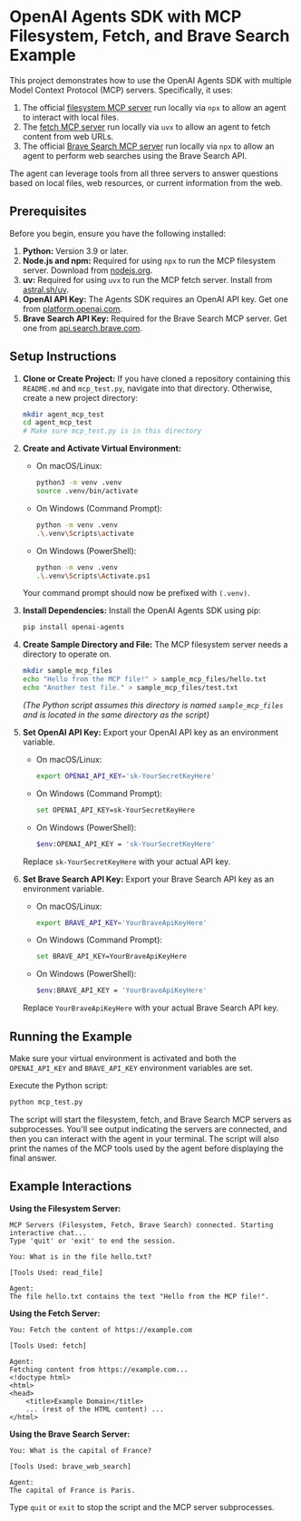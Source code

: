 # OpenAI Agents SDK with MCP Filesystem, Fetch, and Brave Search Example

This project demonstrates how to use the OpenAI Agents SDK with multiple Model Context Protocol (MCP) servers. Specifically, it uses:
1.  The official [filesystem MCP server](https://github.com/modelcontextprotocol/servers/tree/main/src/filesystem) run locally via `npx` to allow an agent to interact with local files.
2.  The [fetch MCP server](https://github.com/modelcontextprotocol/servers/tree/main/src/fetch) run locally via `uvx` to allow an agent to fetch content from web URLs.
3.  The official [Brave Search MCP server](https://github.com/modelcontextprotocol/servers/tree/main/src/brave-search) run locally via `npx` to allow an agent to perform web searches using the Brave Search API.

The agent can leverage tools from all three servers to answer questions based on local files, web resources, or current information from the web.

## Prerequisites

Before you begin, ensure you have the following installed:

1.  **Python:** Version 3.9 or later.
2.  **Node.js and npm:** Required for using `npx` to run the MCP filesystem server. Download from [nodejs.org](https://nodejs.org/).
3.  **uv:** Required for using `uvx` to run the MCP fetch server. Install from [astral.sh/uv](https://astral.sh/uv).
4.  **OpenAI API Key:** The Agents SDK requires an OpenAI API key. Get one from [platform.openai.com](https://platform.openai.com/).
5.  **Brave Search API Key:** Required for the Brave Search MCP server. Get one from [api.search.brave.com](https://api.search.brave.com/).

## Setup Instructions

1.  **Clone or Create Project:**
    If you have cloned a repository containing this `README.md` and `mcp_test.py`, navigate into that directory. Otherwise, create a new project directory:
    ```bash
    mkdir agent_mcp_test
    cd agent_mcp_test
    # Make sure mcp_test.py is in this directory
    ```

2.  **Create and Activate Virtual Environment:**
    *   On macOS/Linux:
        ```bash
        python3 -m venv .venv
        source .venv/bin/activate
        ```
    *   On Windows (Command Prompt):
        ```bash
        python -m venv .venv
        .\.venv\Scripts\activate
        ```
    *   On Windows (PowerShell):
        ```bash
        python -m venv .venv
        .\.venv\Scripts\Activate.ps1
        ```
    Your command prompt should now be prefixed with `(.venv)`.

3.  **Install Dependencies:**
    Install the OpenAI Agents SDK using pip:
    ```bash
    pip install openai-agents
    ```

4.  **Create Sample Directory and File:**
    The MCP filesystem server needs a directory to operate on.
    ```bash
    mkdir sample_mcp_files
    echo "Hello from the MCP file!" > sample_mcp_files/hello.txt
    echo "Another test file." > sample_mcp_files/test.txt
    ```
    *(The Python script assumes this directory is named `sample_mcp_files` and is located in the same directory as the script)*

5.  **Set OpenAI API Key:**
    Export your OpenAI API key as an environment variable.
    *   On macOS/Linux:
        ```bash
        export OPENAI_API_KEY='sk-YourSecretKeyHere'
        ```
    *   On Windows (Command Prompt):
        ```bash
        set OPENAI_API_KEY=sk-YourSecretKeyHere
        ```
    *   On Windows (PowerShell):
        ```bash
        $env:OPENAI_API_KEY = 'sk-YourSecretKeyHere'
        ```
    Replace `sk-YourSecretKeyHere` with your actual API key.

6.  **Set Brave Search API Key:**
    Export your Brave Search API key as an environment variable.
    *   On macOS/Linux:
        ```bash
        export BRAVE_API_KEY='YourBraveApiKeyHere'
        ```
    *   On Windows (Command Prompt):
        ```bash
        set BRAVE_API_KEY=YourBraveApiKeyHere
        ```
    *   On Windows (PowerShell):
        ```bash
        $env:BRAVE_API_KEY = 'YourBraveApiKeyHere'
        ```
    Replace `YourBraveApiKeyHere` with your actual Brave Search API key.

## Running the Example

Make sure your virtual environment is activated and both the `OPENAI_API_KEY` and `BRAVE_API_KEY` environment variables are set.

Execute the Python script:

```bash
python mcp_test.py
```

The script will start the filesystem, fetch, and Brave Search MCP servers as subprocesses. You'll see output indicating the servers are connected, and then you can interact with the agent in your terminal. The script will also print the names of the MCP tools used by the agent before displaying the final answer.

## Example Interactions

**Using the Filesystem Server:**

```
MCP Servers (Filesystem, Fetch, Brave Search) connected. Starting interactive chat...
Type 'quit' or 'exit' to end the session.

You: What is in the file hello.txt?

[Tools Used: read_file]

Agent:
The file hello.txt contains the text "Hello from the MCP file!".
```

**Using the Fetch Server:**

```
You: Fetch the content of https://example.com

[Tools Used: fetch]

Agent:
Fetching content from https://example.com...
<!doctype html>
<html>
<head>
    <title>Example Domain</title>
    ... (rest of the HTML content) ...
</html>
```

**Using the Brave Search Server:**

```
You: What is the capital of France?

[Tools Used: brave_web_search]

Agent:
The capital of France is Paris.
```

Type `quit` or `exit` to stop the script and the MCP server subprocesses.
